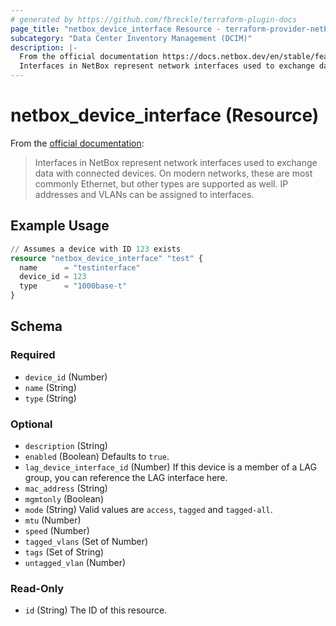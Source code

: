 ```yaml
---
# generated by https://github.com/fbreckle/terraform-plugin-docs
page_title: "netbox_device_interface Resource - terraform-provider-netbox"
subcategory: "Data Center Inventory Management (DCIM)"
description: |-
  From the official documentation https://docs.netbox.dev/en/stable/features/device/#interface:
  Interfaces in NetBox represent network interfaces used to exchange data with connected devices. On modern networks, these are most commonly Ethernet, but other types are supported as well. IP addresses and VLANs can be assigned to interfaces.
---
```


# netbox_device_interface (Resource)

From the [official documentation](https://docs.netbox.dev/en/stable/features/device/#interface):

> Interfaces in NetBox represent network interfaces used to exchange data with connected devices. On modern networks, these are most commonly Ethernet, but other types are supported as well. IP addresses and VLANs can be assigned to interfaces.

## Example Usage

```terraform
// Assumes a device with ID 123 exists
resource "netbox_device_interface" "test" {
  name      = "testinterface"
  device_id = 123
  type      = "1000base-t"
}
```

<!-- schema generated by tfplugindocs -->
## Schema

### Required

- `device_id` (Number)
- `name` (String)
- `type` (String)

### Optional

- `description` (String)
- `enabled` (Boolean) Defaults to `true`.
- `lag_device_interface_id` (Number) If this device is a member of a LAG group, you can reference the LAG interface here.
- `mac_address` (String)
- `mgmtonly` (Boolean)
- `mode` (String) Valid values are `access`, `tagged` and `tagged-all`.
- `mtu` (Number)
- `speed` (Number)
- `tagged_vlans` (Set of Number)
- `tags` (Set of String)
- `untagged_vlan` (Number)

### Read-Only

- `id` (String) The ID of this resource.


